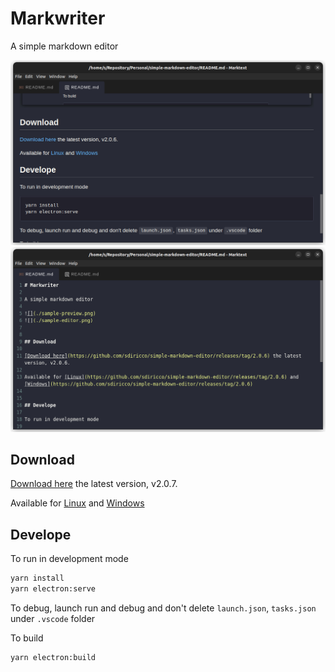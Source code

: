 # Markwriter

A simple markdown editor

![](./sample-preview.png)
![](./sample-editor.png)


## Download

[Download here](https://github.com/sdiricco/simple-markdown-editor/releases/tag/2.0.7) the latest version, v2.0.7.

Available for [Linux](https://github.com/sdiricco/simple-markdown-editor/releases/tag/2.0.7) and [Windows](https://github.com/sdiricco/simple-markdown-editor/releases/tag/2.0.7)


## Develope

To run in development mode

```sh
yarn install
yarn electron:serve
```

To debug, launch run and debug and don't delete `launch.json`, `tasks.json` under `.vscode` folder

To build

```sh
yarn electron:build
```




